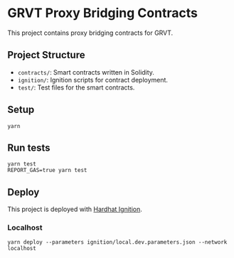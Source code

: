 # GRVT Proxy Bridging Contracts

This project contains proxy bridging contracts for GRVT.

## Project Structure

- `contracts/`: Smart contracts written in Solidity.
- `ignition/`: Ignition scripts for contract deployment.
- `test/`: Test files for the smart contracts.

## Setup
```shell
yarn
```

## Run tests
```shell
yarn test
REPORT_GAS=true yarn test
```

## Deploy
This project is deployed with [Hardhat Ignition](https://hardhat.org/ignition). 
### Localhost
```shell
yarn deploy --parameters ignition/local.dev.parameters.json --network localhost
```

